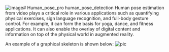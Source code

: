 ![image](https://github.com/user-attachments/assets/2485043f-8796-49dc-9fea-3885cb1478b9)# Human_pose_pro
human_pose_detection
Human pose estimation from video plays a critical role in various applications such as quantifying physical exercises, sign language recognition, and full-body gesture control. For example, it can form the basis for yoga, dance, and fitness applications. It can also enable the overlay of digital content and information on top of the physical world in augmented reality.


An example of a graphical skeleton is shown below:
![pic](https://github.com/user-attachments/assets/43ade5f5-fe95-4c90-92d1-17864d5ded9b)

